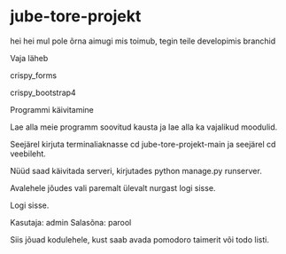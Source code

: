 # jube-tore-projekt
hei hei mul pole õrna aimugi mis toimub, tegin teile developimis branchid

Vaja läheb

crispy_forms

crispy_bootstrap4


Programmi käivitamine

Lae alla meie programm soovitud kausta ja lae alla ka vajalikud moodulid.

Seejärel kirjuta terminaliaknasse cd jube-tore-projekt-main ja seejärel cd veebileht.

Nüüd saad käivitada serveri, kirjutades python manage.py runserver.

Avalehele jõudes vali paremalt ülevalt nurgast logi sisse. 

Logi sisse.

Kasutaja: admin
Salasõna: parool

Siis jõuad kodulehele, kust saab avada pomodoro taimerit või todo listi.
